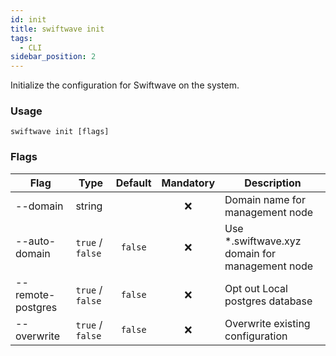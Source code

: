 ```yaml
---
id: init
title: swiftwave init
tags:
  - CLI
sidebar_position: 2
---
```


Initialize the configuration for Swiftwave on the system. 

### Usage

```
swiftwave init [flags]
```

### Flags


| Flag              | Type             | Default                  | Mandatory          | Description                                    |
| ----------------- | ---------------- | ------------------------ | ------------------ | ---------------------------------------------- |
| --domain          | string           |                          | <center>❌</center> | Domain name for management node                |
| --auto-domain     | `true` / `false` | <center>`false`</center> | <center>❌</center> | Use *.swiftwave.xyz domain for management node |
| --remote-postgres | `true` / `false` | <center>`false`</center> | <center>❌</center> | Opt out Local postgres database                |
| --overwrite       | `true` / `false` | <center>`false`</center> | <center>❌</center> | Overwrite existing configuration               |